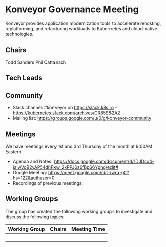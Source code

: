 # Konveyor Governance Meeting

Konveyor provides application modernization tools to accelerate rehosting, replatforming, and refactoring workloads to Kubernetes and cloud-native technologies.

## Chairs
Todd Sanders
Phil Cattanach

## Tech Leads

## Community

* Slack channel: #konveyor on https://slack.k8s.io - https://kubernetes.slack.com/archives/CR85S82A2
* Mailing list: https://groups.google.com/u/0/g/konveyor-community

## Meetings

We have meetings every 1st and 3rd Thursday of the month at 9:00AM Eastern

+ Agenda and Notes: https://docs.google.com/document/d/1DJDco4-ialwVoB2yAP54dhFxw_2xPPJ6z6fBp66Yphg/edit# 
+ Google Meeting: https://meet.google.com/cbt-iwrq-gft?hs=122&authuser=0
+ Recordings of previous meetings: 

## Working Groups

The group has created the following working groups to investigate and discuss the following topics:

| Working Group | Chairs            | Meeting Time                          |
|---------------|------------------|---------------------------------------|
|  | |  |
|  | |  |
|  | |  |
|  | |  |

